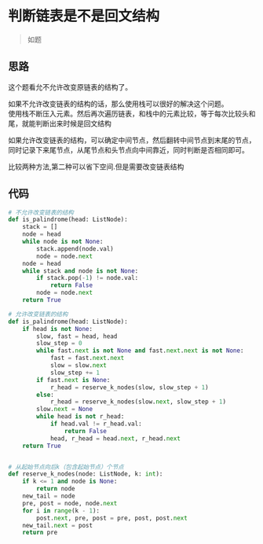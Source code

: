 # 判断链表是不是回文结构
>如题

**思路**
--------------------

这个题看允不允许改变原链表的结构了。

如果不允许改变链表的结构的话，那么使用栈可以很好的解决这个问题。  
使用栈不断压入元素。然后再次遍历链表，和栈中的元素比较，等于每次比较头和尾，就能判断出来时候是回文结构

如果允许改变链表的结构，可以确定中间节点，然后翻转中间节点到末尾的节点，同时记录下来尾节点，从尾节点和头节点向中间靠近，同时判断是否相同即可。

比较两种方法,第二种可以省下空间.但是需要改变链表结构

**代码**
--------------------
```python
# 不允许改变链表的结构
def is_palindrome(head: ListNode):
	stack = []
	node = head
	while node is not None:
		stack.append(node.val)
		node = node.next
	node = head
	while stack and node is not None:
		if stack.pop(-1) != node.val:
			return False
		node = node.next
	return True
```

```python
# 允许改变链表的结构
def is_palindrome(head: ListNode):
	if head is not None:
		slow, fast = head, head
		slow_step = 0
		while fast.next is not None and fast.next.next is not None:
			fast = fast.next.next
			slow = slow.next
			slow_step += 1
		if fast.next is None:
			r_head = reserve_k_nodes(slow, slow_step + 1)
		else:
			r_head = reserve_k_nodes(slow.next, slow_step + 1)
		slow.next = None
		while head is not r_head:
			if head.val != r_head.val:
				return False
			head, r_head = head.next, r_head.next
	return True


# 从起始节点向后k（包含起始节点）个节点
def reserve_k_nodes(node: ListNode, k: int):
	if k <= 1 and node is None:
		return node
	new_tail = node
	pre, post = node, node.next
	for i in range(k - 1):
		post.next, pre, post = pre, post, post.next
	new_tail.next = post
	return pre
```